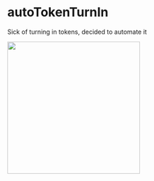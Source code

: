 # autoTokenTurnIn
Sick of turning in tokens, decided to automate it

<img src="https://gfycat.com/medicalbeneficialkitfox" width="300">
